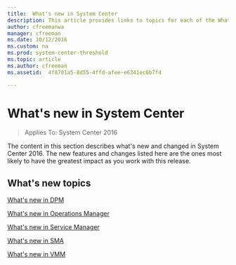 ```yaml
---
title:  What's new in System Center
description: This article provides links to topics for each of the What's New topics for System Center 2016 components.
author: cfreemanwa
manager: cfreeman
ms.date: 10/12/2016
ms.custom: na
ms.prod: system-center-threshold
ms.topic: article
ms.author: cfreeman
ms.assetid:  4f8701a5-8d55-4ffd-afee-e6341ec6b7f4

---
```


# What's new in System Center

>Applies To: System Center 2016


The content in this section describes what's new and changed in System Center 2016. The new features and changes listed here are the ones most likely to have the greatest impact as you work with this release.


## What's new topics
[What's new in DPM](../dpm/get-started/what-s-new-in-dpm-in-system-center-2016.md)

[What's new in Operations Manager](../scom/what-is-new.md)

[What's new in Service Manager](../scsm/whats-new.md)

[What's new in SMA](../sma/get-started/what-s-new-in-service-management-automation-2016.md)

[What's new in VMM](../vmm/whats-new.md)
